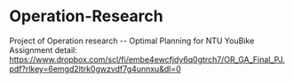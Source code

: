 # Operation-Research
Project of Operation research -- Optimal Planning for NTU YouBike Assignment
detail: https://www.dropbox.com/scl/fi/embe4ewcfjdy6q0gtrch7/OR_GA_Final_PJ.pdf?rlkey=6emgd2ltrk0gwzvdf7g4unnxu&dl=0
